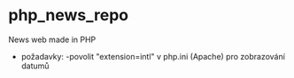# php_news_repo
News web made in PHP

- požadavky:
    -povolit "extension=intl" v php.ini (Apache) pro zobrazování datumů